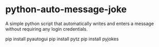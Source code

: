# python-auto-message-joke
A simple python script that automatically writes and enters a message without requiring any login credentials.

pip install pyautogui
pip install pytz
pip install pyjokes
